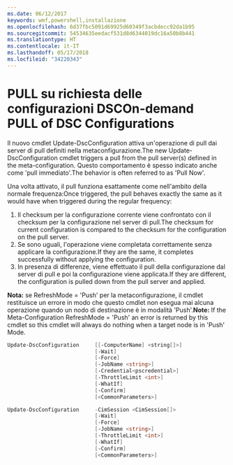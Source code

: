 ```yaml
---
ms.date: 06/12/2017
keywords: wmf,powershell,installazione
ms.openlocfilehash: 6d37fbc5091d69925d60349f3acbdecc92da1b95
ms.sourcegitcommit: 54534635eedacf531d8d6344019dc16a50b8b441
ms.translationtype: HT
ms.contentlocale: it-IT
ms.lasthandoff: 05/17/2018
ms.locfileid: "34220343"
---
```

# <a name="on-demand-pull-of-dsc-configurations"></a><span data-ttu-id="276e9-102">PULL su richiesta delle configurazioni DSC</span><span class="sxs-lookup"><span data-stu-id="276e9-102">On-demand PULL of DSC Configurations</span></span>

<span data-ttu-id="276e9-103">Il nuovo cmdlet Update-DscConfiguration attiva un'operazione di pull dai server di pull definiti nella metaconfigurazione.</span><span class="sxs-lookup"><span data-stu-id="276e9-103">The new Update-DscConfiguration cmdlet triggers a pull from the pull server(s) defined in the meta-configuration.</span></span> <span data-ttu-id="276e9-104">Questo comportamento è spesso indicato anche come 'pull immediato'.</span><span class="sxs-lookup"><span data-stu-id="276e9-104">The behavior is often referred to as 'Pull Now'.</span></span>


<span data-ttu-id="276e9-105">Una volta attivato, il pull funziona esattamente come nell'ambito della normale frequenza:</span><span class="sxs-lookup"><span data-stu-id="276e9-105">Once triggered, the pull behaves exactly the same as it would have when triggered during the regular frequency:</span></span>

1. <span data-ttu-id="276e9-106">Il checksum per la configurazione corrente viene confrontato con il checksum per la configurazione nel server di pull.</span><span class="sxs-lookup"><span data-stu-id="276e9-106">The checksum for current configuration is compared to the checksum for the configuration on the pull server.</span></span>
2. <span data-ttu-id="276e9-107">Se sono uguali, l'operazione viene completata correttamente senza applicare la configurazione.</span><span class="sxs-lookup"><span data-stu-id="276e9-107">If they are the same, it completes successfully without applying the configuration.</span></span>
3. <span data-ttu-id="276e9-108">In presenza di differenze, viene effettuato il pull della configurazione dal server di pull e poi la configurazione viene applicata.</span><span class="sxs-lookup"><span data-stu-id="276e9-108">If they are different, the configuration is pulled down from the pull server and applied.</span></span>

<span data-ttu-id="276e9-109">**Nota:** se RefreshMode = 'Push' per la metaconfigurazione, il cmdlet restituisce un errore in modo che questo cmdlet non esegua mai alcuna operazione quando un nodo di destinazione è in modalità 'Push'.</span><span class="sxs-lookup"><span data-stu-id="276e9-109">**Note:** If the Meta-Configuration RefreshMode = 'Push' an error is returned by this cmdlet so this cmdlet will always do nothing when a target node is in 'Push' Mode.</span></span>

```powershell
Update-DscConfiguration     [[-ComputerName] <string[]>]
                            [-Wait]
                            [-Force]
                            [-JobName <string>]
                            [-Credential<pscredential>]
                            [-ThrottleLimit <int>]
                            [-WhatIf]
                            [-Confirm]
                            [<CommonParameters>]

Update-DscConfiguration     -CimSession <CimSession[]>
                            [-Wait]
                            [-Force]
                            [-JobName <string>]
                            [-ThrottleLimit <int>]
                            [-WhatIf]
                            [-Confirm]
                            [<CommonParameters>]
```
